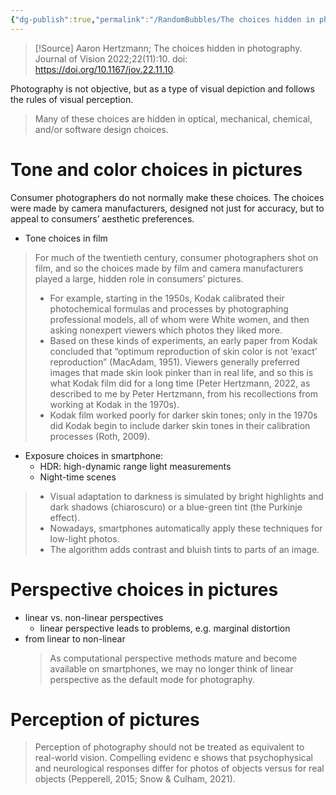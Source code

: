 ```yaml
---
{"dg-publish":true,"permalink":"/RandomBubbles/The choices hidden in photography/","noteIcon":""}
---
```



> [!Source] 
> Aaron Hertzmann; The choices hidden in photography. Journal of Vision 2022;22(11):10. doi: https://doi.org/10.1167/jov.22.11.10.


Photography is not objective, but as a type of visual depiction and follows the rules of visual perception.
> Many of these choices are hidden in optical, mechanical, chemical, and/or software design choices.

# Tone and color choices in pictures

Consumer photographers do not normally make these choices. The choices were made by camera manufacturers, designed not just for accuracy, but to appeal to consumers’ aesthetic preferences. 
- Tone choices in film
> For much of the twentieth century, consumer photographers shot on film, and so the choices made by film and camera manufacturers played a large, hidden role in consumers’ pictures.  
> - For example, starting in the 1950s, Kodak calibrated their photochemical formulas and processes by photographing professional models, all of whom were White women, and then asking nonexpert viewers which photos they liked more. 
> - Based on these kinds of experiments, an early paper from Kodak concluded that “optimum reproduction of skin color is not ‘exact’ reproduction” (MacAdam, 1951). Viewers generally preferred images that made skin look pinker than in real life, and so this is what Kodak film did for a long time (Peter Hertzmann, 2022, as described to me by Peter Hertzmann, from his recollections from working at Kodak in the 1970s). 
> - Kodak film worked poorly for darker skin tones; only in the 1970s did Kodak begin to include darker skin tones in their calibration processes (Roth, 2009).

- Exposure choices in smartphone: 
	- HDR: high-dynamic range light measurements
	- Night-time scenes
> - Visual adaptation to darkness is simulated by bright highlights and dark shadows (chiaroscuro) or a blue-green tint (the Purkinje effect).
> - Nowadays, smartphones automatically apply these techniques for low-light photos. 
> - The algorithm adds contrast and bluish tints to parts of an image.

# Perspective choices in pictures
- linear vs. non-linear perspectives
	- linear perspective leads to problems, e.g. marginal distortion
- from linear to non-linear
	> As computational perspective methods mature and become available on smartphones, we may no longer think of linear perspective as the default mode for photography. 

# Perception of pictures
> Perception of photography should not be treated as equivalent to real-world vision. 
> Compelling evidenc
> e shows that psychophysical and neurological responses differ for photos of objects versus for real objects (Pepperell, 2015; Snow & Culham, 2021).


